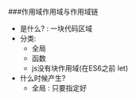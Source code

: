 ###作用域作用域与作用域链
* 是什么? : 一块代码区域
* 分类:
  * 全局
  * 函数
  * js没有块作用域(在ES6之前  let)
* 什么时候产生?
  * 全局 : 只要指定好<script>就确定了
  * 函数 : 定义好函数
* 作用?
  * 隔离变量, 可以在不同作用域定义同名的变量不冲突
* 区别作用域与上下文
  * 作用域
    * 静态的 : 编码时就确定了(不是在运行时), 一旦确定就不会变化了
  * 上下文
    * 动态的 : 执行代码时动态创建(对象), 当执行结束消失
    * 上下文是在对应的函数作用域中
* 作用域链:
  * 多个嵌套的作用域形成的链, 链的方向的由内向外(链头当前作用域, 链尾是全局作用域)
  * 当我们在查找变量时, 沿着作用链由由内向外查找